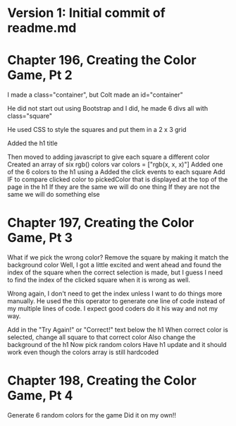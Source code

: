 # Version 1: Initial commit of readme.md

# Chapter 196, Creating the Color Game, Pt 2
   I made a class="container", but Colt made an id="container"
   
   He did not start out using Bootstrap and I did, he made 6 divs all with class="square"

   He used CSS to style the squares and put them in a 2 x 3 grid

   Added the h1 title

   Then moved to adding javascript to give each square a different color
      Created an array of six rgb() colors var colors = ["rgb(x, x, x)"]
      Added one of the 6 colors to the h1 using a <span></span>
      Added the click events to each square
      Add IF to compare clicked color to pickedColor that is displayed at the top
         of the page in the h1
         If they are the same we will do one thing
         If they are not the same we will do something else

# Chapter 197, Creating the Color Game, Pt 3
   What if we pick the wrong color?
      Remove the square by making it match the background color
   Well, I got a little excited and went ahead and found the index of the square
      when the correct selection is made, but I guess I need to find the index of
      the clicked square when it is wrong as well.

   Wrong again, I don't need to get the index unless I want to do things more manually.
      He used the this operator to generate one line of code instead of my multiple
      lines of code. I expect good coders do it his way and not my way.

   Add in the "Try Again!" or "Correct!" text below the h1
   When correct color is selected, change all square to that correct color
      Also change the background of the h1
   Now pick random colors
   Have h1 update and it should work even though the colors array is still hardcoded

# Chapter 198, Creating the Color Game, Pt 4
   Generate 6 random colors for the game
   Did it on my own!!